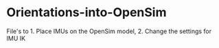 # Orientations-into-OpenSim
 File's to 1. Place IMUs on the OpenSim model, 2. Change the settings for IMU IK
